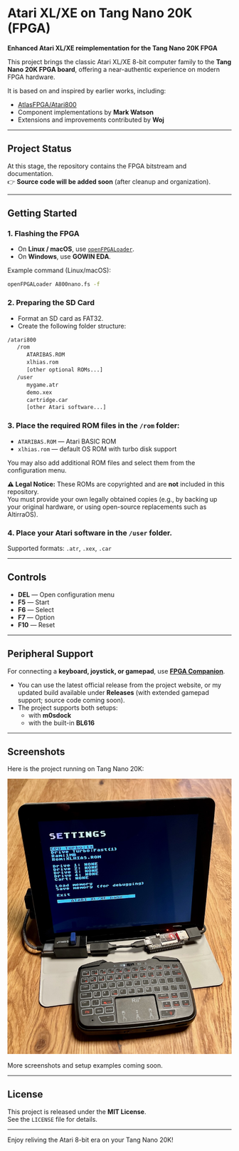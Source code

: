 # Atari XL/XE on Tang Nano 20K (FPGA)

**Enhanced Atari XL/XE reimplementation for the Tang Nano 20K FPGA**  

This project brings the classic Atari XL/XE 8-bit computer family to the **Tang Nano 20K FPGA board**, offering a near-authentic experience on modern FPGA hardware.  

It is based on and inspired by earlier works, including:
- [AtlasFPGA/Atari800](https://github.com/AtlasFPGA/Atari800)  
- Component implementations by **Mark Watson**  
- Extensions and improvements contributed by **Woj**  

---

## Project Status

At this stage, the repository contains the FPGA bitstream and documentation.  
👉 **Source code will be added soon** (after cleanup and organization).  

---

## Getting Started

### 1. Flashing the FPGA
- On **Linux / macOS**, use [`openFPGALoader`](https://trabucayre.github.io/openFPGALoader/).  
- On **Windows**, use **GOWIN EDA**.  

Example command (Linux/macOS):
```bash
openFPGALoader A800nano.fs -f
```

### 2. Preparing the SD Card

- Format an SD card as FAT32.
- Create the following folder structure:
```bash
/atari800
   /rom
      ATARIBAS.ROM
      xlhias.rom
      [other optional ROMs...]
   /user
      mygame.atr
      demo.xex
      cartridge.car
      [other Atari software...]
```
### 3. **Place the required ROM files in the `/rom` folder:**  
   - `ATARIBAS.ROM` — Atari BASIC ROM  
   - `xlhias.rom` — default OS ROM with turbo disk support  

   You may also add additional ROM files and select them from the configuration menu.

**⚠️ Legal Notice:** These ROMs are copyrighted and are **not** included in this repository.  
You must provide your own legally obtained copies (e.g., by backing up your original hardware, or using open-source replacements such as AltirraOS).

### 4. **Place your Atari software in the `/user` folder.**  
   Supported formats: `.atr`, `.xex`, `.car`

---

## Controls

- **DEL** — Open configuration menu  
- **F5** — Start  
- **F6** — Select  
- **F7** — Option  
- **F10** — Reset  

---

## Peripheral Support

For connecting a **keyboard, joystick, or gamepad**, use [**FPGA Companion**](https://github.com/MiSTle-Dev/FPGA-Companion).  
- You can use the latest official release from the project website, or my updated build available under **Releases** (with extended gamepad support; source code coming soon).  
- The project supports both setups:
  - with **m0sdock**  
  - with the built-in **BL616**

---

## Screenshots

Here is the project running on Tang Nano 20K:

![Tang Nano 20K with Atari XL/XE core](docs/images/tangnano_setup.jpeg)

More screenshots and setup examples coming soon.

---

## License

This project is released under the **MIT License**.  
See the `LICENSE` file for details.

---

Enjoy reliving the Atari 8-bit era on your Tang Nano 20K!
